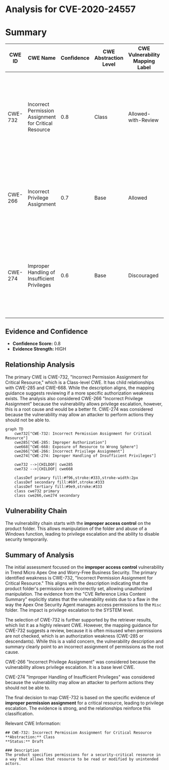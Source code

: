 # Analysis for CVE-2020-24557

# Summary
| CWE ID | CWE Name | Confidence | CWE Abstraction Level | CWE Vulnerability Mapping Label | CWE-Vulnerability Mapping Notes |
|---|---|---|---|---|---|
| CWE-732 | Incorrect Permission Assignment for Critical Resource | 0.8 | Class | Allowed-with-Review | The product specifies permissions for a security-critical resource in a way that allows that resource to be read or modified by unintended actors. |
| CWE-266 | Incorrect Privilege Assignment | 0.7 | Base | Allowed | A product incorrectly assigns a privilege to a particular actor, creating an unintended sphere of control for that actor. |
| CWE-274 | Improper Handling of Insufficient Privileges | 0.6 | Base | Discouraged | The product does not handle or incorrectly handles when it has insufficient privileges to perform an operation, leading to resultant weaknesses. |

## Evidence and Confidence

*   **Confidence Score:** 0.8
*   **Evidence Strength:** HIGH

## Relationship Analysis
The primary CWE is CWE-732, "Incorrect Permission Assignment for Critical Resource," which is a Class-level CWE. It has child relationships with CWE-285 and CWE-668. While the description aligns, the mapping guidance suggests reviewing if a more specific authorization weakness exists. The analysis also considered CWE-266 "Incorrect Privilege Assignment" because the vulnerability allows privilege escalation, however, this is a root cause and would be a better fit. CWE-274 was considered because the vulnerability may allow an attacker to perform actions they should not be able to.

```mermaid
graph TD
    cwe732["CWE-732: Incorrect Permission Assignment for Critical Resource"]
    cwe285["CWE-285: Improper Authorization"]
    cwe668["CWE-668: Exposure of Resource to Wrong Sphere"]
    cwe266["CWE-266: Incorrect Privilege Assignment"]
    cwe274["CWE-274: Improper Handling of Insufficient Privileges"]

    cwe732 -->|CHILDOF| cwe285
    cwe732 -->|CHILDOF| cwe668

    classDef primary fill:#f96,stroke:#333,stroke-width:2px
    classDef secondary fill:#69f,stroke:#333
    classDef tertiary fill:#9e9,stroke:#333
    class cwe732 primary
    class cwe266,cwe274 secondary
```

## Vulnerability Chain
The vulnerability chain starts with the **improper access control** on the product folder. This allows manipulation of the folder and abuse of a Windows function, leading to privilege escalation and the ability to disable security temporarily.

## Summary of Analysis
The initial assessment focused on the **improper access control** vulnerability in Trend Micro Apex One and Worry-Free Business Security. The primary identified weakness is CWE-732, "Incorrect Permission Assignment for Critical Resource." This aligns with the description indicating that the product folder's permissions are incorrectly set, allowing unauthorized manipulation. The evidence from the "CVE Reference Links Content Summary" explicitly states that the vulnerability exists due to a flaw in the way the Apex One Security Agent manages access permissions to the `Misc` folder. The impact is privilege escalation to the SYSTEM level.

The selection of CWE-732 is further supported by the retriever results, which list it as a highly relevant CWE. However, the mapping guidance for CWE-732 suggests a review, because it is often misused when permissions are not checked, which is an authorization weakness (CWE-285 or descendants). While this is a valid concern, the vulnerability description and summary clearly point to an incorrect assignment of permissions as the root cause.

CWE-266 "Incorrect Privilege Assignment" was considered because the vulnerability allows privilege escalation. It is a base level CWE.

CWE-274 "Improper Handling of Insufficient Privileges" was considered because the vulnerability may allow an attacker to perform actions they should not be able to.

The final decision to map CWE-732 is based on the specific evidence of **improper permission assignment** for a critical resource, leading to privilege escalation. The evidence is strong, and the relationships reinforce this classification.

Relevant CWE Information:
```
## CWE-732: Incorrect Permission Assignment for Critical Resource
**Abstraction:** Class
**Status:** Draft

### Description
The product specifies permissions for a security-critical resource in a way that allows that resource to be read or modified by unintended actors.
```